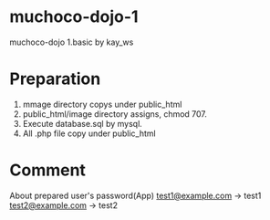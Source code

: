 # muchoco-dojo-1
muchoco-dojo 1.basic by kay_ws

# Preparation
1. mmage directory copys under public_html
2. public_html/image directory assigns, chmod 707.
3. Execute database.sql by mysql.
4. All .php file copy under public_html

# Comment
About prepared user's password(App) 
  test1@example.com -> test1
  test2@example.com -> test2
